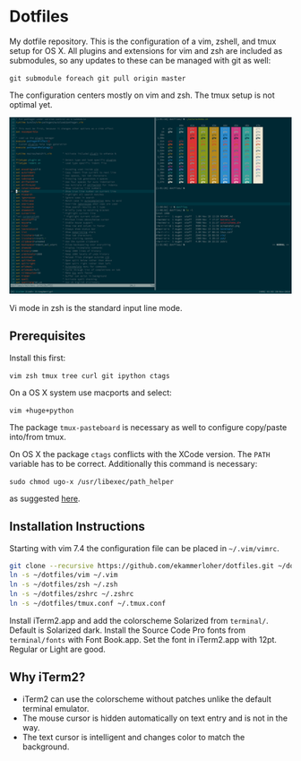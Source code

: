 # Dotfiles

My dotfile repository. This is the configuration of a vim, zshell,
and tmux setup for OS X. All plugins and extensions for vim and zsh are
included as submodules, so any updates to these can be managed with git
as well:

`git submodule foreach git pull origin master`

The configuration centers mostly on vim and zsh. The tmux setup is not
optimal yet.

![screenshot](screenshot.png)

Vi mode in zsh is the standard input line mode.

## Prerequisites

Install this first:

`vim zsh tmux tree curl git ipython ctags`

On a OS X system use macports and select:

`vim +huge+python`

The package `tmux-pasteboard` is necessary as well to configure copy/paste
into/from tmux.

On OS X the package `ctags` conflicts with the XCode version.
The `PATH` variable has to be correct. Additionally this command is necessary:

`sudo chmod ugo-x /usr/libexec/path_helper`

as suggested [here](https://github.com/dotphiles/dotzsh#mac-os-x).

## Installation Instructions

Starting with vim 7.4 the configuration file can be placed in `~/.vim/vimrc`.

```bash
git clone --recursive https://github.com/ekammerloher/dotfiles.git ~/dotfiles
ln -s ~/dotfiles/vim ~/.vim
ln -s ~/dotfiles/zsh ~/.zsh
ln -s ~/dotfiles/zshrc ~/.zshrc
ln -s ~/dotfiles/tmux.conf ~/.tmux.conf
```

Install iTerm2.app and add the colorscheme Solarized from `terminal/`.
Default is Solarized dark.
Install the Source Code Pro fonts from `terminal/fonts` with Font Book.app.
Set the font in iTerm2.app with 12pt. Regular or Light are good.

## Why iTerm2?

* iTerm2 can use the colorscheme without patches unlike the default terminal
emulator.
* The mouse cursor is hidden automatically on text entry and
is not in the way.
* The text cursor is intelligent and changes color to match the background.
